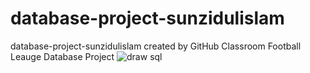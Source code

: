 # database-project-sunzidulislam
database-project-sunzidulislam created by GitHub Classroom
Football Leauge Database Project
![draw sql](https://github.com/DatabaseSystem19/database-project-sunzidulislam/assets/60359567/4c70116b-63c6-48d4-8d6a-1bc5722a6e70)
